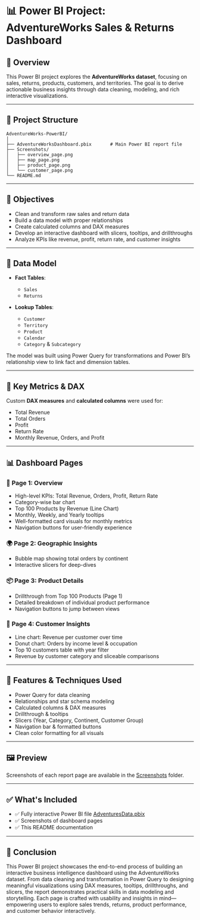 
# 📊 Power BI Project: AdventureWorks Sales & Returns Dashboard

## 📝 Overview

This Power BI project explores the **AdventureWorks dataset**, focusing on sales, returns, products, customers, and territories. The goal is to derive actionable business insights through data cleaning, modeling, and rich interactive visualizations.

---

## 📁 Project Structure

```
AdventureWorks-PowerBI/
│
├── AdventureWorksDashboard.pbix       # Main Power BI report file
├── Screenshots/
│   ├── overview_page.png
│   ├── map_page.png
│   ├── product_page.png
│   └── customer_page.png
└── README.md
```

---

## 🎯 Objectives

- Clean and transform raw sales and return data
- Build a data model with proper relationships
- Create calculated columns and DAX measures
- Develop an interactive dashboard with slicers, tooltips, and drillthroughs
- Analyze KPIs like revenue, profit, return rate, and customer insights

---

## 🧾 Data Model

- **Fact Tables**:
  - `Sales`
  - `Returns`

- **Lookup Tables**:
  - `Customer`
  - `Territory`
  - `Product`
  - `Calendar`
  - `Category` & `Subcategory`

The model was built using Power Query for transformations and Power BI’s relationship view to link fact and dimension tables.

---

## 🧮 Key Metrics & DAX

Custom **DAX measures** and **calculated columns** were used for:
- Total Revenue
- Total Orders
- Profit
- Return Rate
- Monthly Revenue, Orders, and Profit

---

## 📊 Dashboard Pages

### 📌 **Page 1: Overview**
- High-level KPIs: Total Revenue, Orders, Profit, Return Rate
- Category-wise bar chart
- Top 100 Products by Revenue (Line Chart)
- Monthly, Weekly, and Yearly tooltips
- Well-formatted card visuals for monthly metrics
- Navigation buttons for user-friendly experience

### 🌍 **Page 2: Geographic Insights**
- Bubble map showing total orders by continent
- Interactive slicers for deep-dives

### 📦 **Page 3: Product Details**
- Drillthrough from Top 100 Products (Page 1)
- Detailed breakdown of individual product performance
- Navigation buttons to jump between views

### 👥 **Page 4: Customer Insights**
- Line chart: Revenue per customer over time
- Donut chart: Orders by income level & occupation
- Top 10 customers table with year filter
- Revenue by customer category and sliceable comparisons

---

## 🧰 Features & Techniques Used

- Power Query for data cleaning
- Relationships and star schema modeling
- Calculated columns & DAX measures
- Drillthrough & tooltips
- Slicers (Year, Category, Continent, Customer Group)
- Navigation bar & formatted buttons
- Clean color formatting for all visuals

---

## 🖼️ Preview

Screenshots of each report page are available in the [Screenshots](./Screenshots/) folder.

---

## ✅ What's Included

- ✅ Fully interactive Power BI file [AdventuresData.pbix](./AdventuresData.pbix)
- ✅ Screenshots of dashboard pages
- ✅ This README documentation

---

## 📌 Conclusion

This Power BI project showcases the end-to-end process of building an interactive business intelligence dashboard using the AdventureWorks dataset. From data cleaning and transformation in Power Query to designing meaningful visualizations using DAX measures, tooltips, drillthroughs, and slicers, the report demonstrates practical skills in data modeling and storytelling. Each page is crafted with usability and insights in mind—empowering users to explore sales trends, returns, product performance, and customer behavior interactively. 

